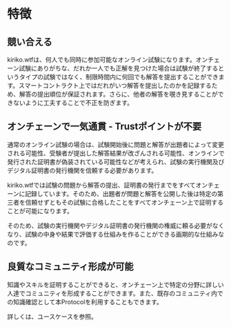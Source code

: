 # 特徴

## 競い合える
kiriko.wtfは、何人でも同時に参加可能なオンライン試験になります。オンチェーン試験にありがちな、だれか一人でも正解を見つけた場合は試験が終了するというタイプの試験ではなく、制限時間内に何回でも解答を提出することができます。スマートコントラクト上ではだれがいつ解答を提出したのかを記録するため、解答の提出順位が保証されます。さらに、他者の解答を覗き見することができないように工夫することで不正を防ぎます。

## オンチェーンで一気通貫 - Trustポイントが不要

通常のオンライン試験の場合は、試験開始後に問題と解答が出題者によって変更される可能性、受験者が提出した解答結果が改ざんされる可能性、オンラインで発行された証明書が偽装されている可能性などが考えられ、試験の実行機関及びデジタル証明書の発行機関を信頼する必要があります。

kiriko.wtfでは試験の問題から解答の提出、証明書の発行までをすべてオンチェーンに記録しています。そのため、出題者が問題と解答を公開した後は特定の第三者を信頼せずともその試験に合格したことをすべてオンチェーン上で証明することが可能になります。

そのため、試験の実行機関やデジタル証明書の発行機関の権威に頼る必要がなくなり、試験の中身や結果で評価する仕組みを作ることができる画期的な仕組みなのです。

## 良質なコミュニティ形成が可能

知識やスキルを証明することができると、オンチェーン上で特定の分野に詳しい人達でコミュニティを形成することができます。また、既存のコミュニティ内での知識確認として本Protocolを利用することもできます。

詳しくは、ユースケースを参照。

